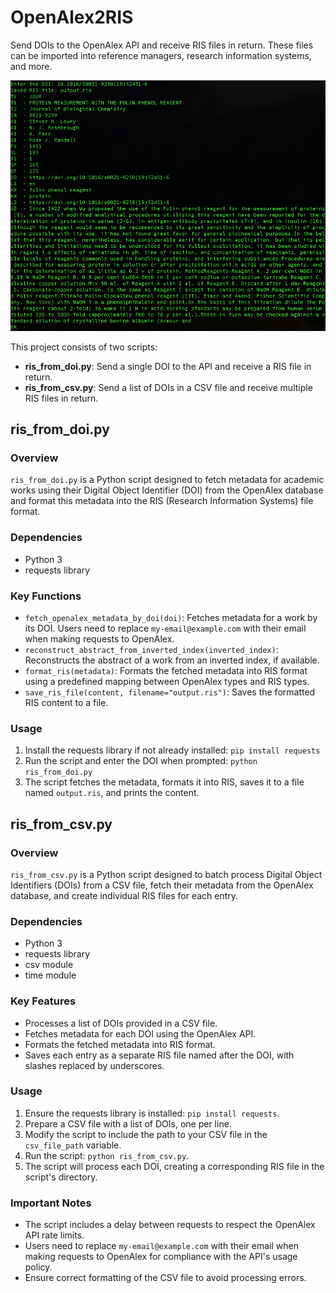 # OpenAlex2RIS

Send DOIs to the OpenAlex API and receive RIS files in return. These files can be imported into reference managers, research information systems, and more.

![OpenAlex2RIS example output](https://github.com/svidmar/OpenAlex2RIS/blob/9bb1f1b3fc8b09e0cf91054361c854077ec2243d/ris.png)

This project consists of two scripts:

- **ris_from_doi.py**: Send a single DOI to the API and receive a RIS file in return.
- **ris_from_csv.py**: Send a list of DOIs in a CSV file and receive multiple RIS files in return.

## ris_from_doi.py

### Overview

`ris_from_doi.py` is a Python script designed to fetch metadata for academic works using their Digital Object Identifier (DOI) from the OpenAlex database and format this metadata into the RIS (Research Information Systems) file format.

### Dependencies

- Python 3
- requests library

### Key Functions

- `fetch_openalex_metadata_by_doi(doi)`: Fetches metadata for a work by its DOI. Users need to replace `my-email@example.com` with their email when making requests to OpenAlex.
- `reconstruct_abstract_from_inverted_index(inverted_index)`: Reconstructs the abstract of a work from an inverted index, if available.
- `format_ris(metadata)`: Formats the fetched metadata into RIS format using a predefined mapping between OpenAlex types and RIS types.
- `save_ris_file(content, filename="output.ris")`: Saves the formatted RIS content to a file.

### Usage

1. Install the requests library if not already installed: `pip install requests`
2. Run the script and enter the DOI when prompted: `python ris_from_doi.py`
3. The script fetches the metadata, formats it into RIS, saves it to a file named `output.ris`, and prints the content.

## ris_from_csv.py

### Overview

`ris_from_csv.py` is a Python script designed to batch process Digital Object Identifiers (DOIs) from a CSV file, fetch their metadata from the OpenAlex database, and create individual RIS files for each entry.

### Dependencies

- Python 3
- requests library
- csv module
- time module

### Key Features

- Processes a list of DOIs provided in a CSV file.
- Fetches metadata for each DOI using the OpenAlex API.
- Formats the fetched metadata into RIS format.
- Saves each entry as a separate RIS file named after the DOI, with slashes replaced by underscores.

### Usage

1. Ensure the requests library is installed: `pip install requests`.
2. Prepare a CSV file with a list of DOIs, one per line.
3. Modify the script to include the path to your CSV file in the `csv_file_path` variable.
4. Run the script: `python ris_from_csv.py`.
5. The script will process each DOI, creating a corresponding RIS file in the script's directory.

### Important Notes

- The script includes a delay between requests to respect the OpenAlex API rate limits.
- Users need to replace `my-email@example.com` with their email when making requests to OpenAlex for compliance with the API's usage policy.
- Ensure correct formatting of the CSV file to avoid processing errors.
